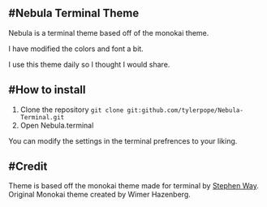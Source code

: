 #Nebula Terminal Theme
---

Nebula is a terminal theme based off of the monokai theme.

I have modified the colors and font a bit. 

I use this theme daily so I thought I would share.

#How to install
---
1. Clone the repository `git clone git:github.com/tylerpope/Nebula-Terminal.git`
2. Open Nebula.terminal

You can modify the settings in the terminal prefrences to your liking.

#Credit
---
Theme is based off the monokai theme made for terminal by <a href="https://github.com/stephenway">Stephen Way</a>.  Original Monokai theme created by Wimer Hazenberg.